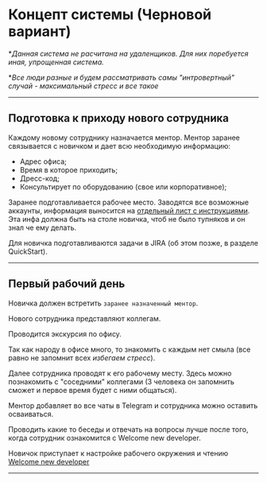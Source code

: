 # Концепт системы (Черновой вариант)

**Данная система не расчитана на удаленщиков. Для них поребуется иная, упрощенная система.*

**Все люди разные и будем рассматривать самы "интровертный" случай - максимальный стресс и все такое*

***

## Подготовка к приходу нового сотрудника

Каждому новому сотруднику назначается ментор. Ментор заранее связывается с новичком и дает всю необходимую информацию:

- Адрес офиса;
- Время в которое приходить;
- Дресс-код;
- Консультирует по оборудованию (свое или корпоративное);

Заранее подготавливается рабочее место. Заводятся все возможные аккаунты, информация выносится на [отдельный лист c инструкциями](./instructions.md). Эта инфа должна быть на столе новичка, чтоб не было тупняков и он знал че ему делать.

Для новичка подготавливаются задачи в JIRA (об этом позже, в разделе QuickStart).

***

## Первый рабочий день

Новичка должен встретить `заранее назначенный ментор`.

Нового сотрудника представляют коллегам.

Проводится экскурсия по офису. 

Так как народу в офисе много, то знакомить с каждым нет смыла (все равно не запомнит всех *избегаем стресс*).

Далее сотрудника проводят к его рабочему месту. Здесь можно познакомить с "соседними" коллегами (3 человека он запомнить сможет и первое время будет с ними общаться).

Ментор добавляет во все чаты в Telegram и сотрудника можно оставить осваиваться.

Проводить какие то беседы и отвечать на вопросы лучше после того, когда сотрудник ознакомится с Welcome new developer.

Новичок приступает к настройке рабочего окружения и чтению [Welcome new developer](./welcome_new_developer/idea.md)

***